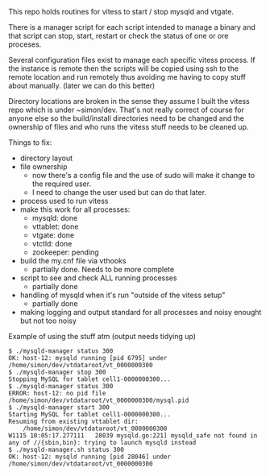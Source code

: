 This repo holds routines for vitess to start / stop mysqld and vtgate.

There is a manager script for each script intended to manage a binary
and that script can stop, start, restart or check the status of one
or ore proceses.

Several configuration files exist to manage each specific vitess
process.  If the instance is remote then the scripts will be copied
using ssh to the remote location and run remotely thus avoiding me
having to copy stuff about manually. (later we can do this better)

Directory locations are broken in the sense they assume I built the
vitess repo which is under ~simon/dev. That's not really correct
of course for anyone else so the build/install directories need to
be changed and the ownership of files and who runs the vitess stuff
needs to be cleaned up.

Things to fix:
* directory layout
* file ownership
  - now there's a config file and the use of sudo will make it change to the required user.
  - I need to change the user used but can do that later.
* process used to run vitess
* make this work for all processes:
  - mysqld:    done
  - vttablet:  done
  - vtgate:    done
  - vtctld:    done
  - zookeeper: pending
* build the my.cnf file via vthooks
  - partially done. Needs to be more complete
* script to see and check ALL running processes
  - partially done
* handling of mysqld when it's run "outside of the vitess setup"
  - partially done
* making logging and output standard for all processes and noisy
  enought but not too noisy

Example of using the stuff atm (output needs tidying up)

```
$ ./mysqld-manager status 300
OK: host-12: mysqld running [pid 6795] under /home/simon/dev/vtdataroot/vt_0000000300
$ ./mysqld-manager stop 300
Stopping MySQL for tablet cell1-0000000300...
$ ./mysqld-manager status 300
ERROR: host-12: no pid file /home/simon/dev/vtdataroot/vt_0000000300/mysql.pid
$ ./mysqld-manager start 300
Starting MySQL for tablet cell1-0000000300...
Resuming from existing vttablet dir:
    /home/simon/dev/vtdataroot/vt_0000000300
W1115 10:05:17.277111   28039 mysqld.go:221] mysqld_safe not found in any of //{sbin,bin}: trying to launch mysqld instead
$ ./mysqld-manager.sh status 300
OK: host-12: mysqld running [pid 28046] under /home/simon/dev/vtdataroot/vt_0000000300
```
